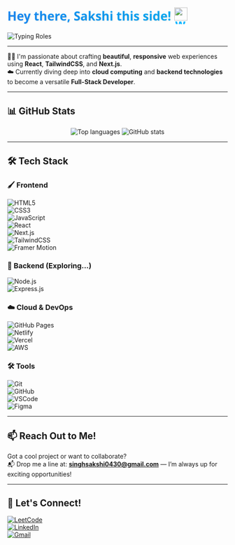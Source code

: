 <p align="center">
  <h1 style="background: linear-gradient(90deg, #1E90FF, #00BFFF); -webkit-background-clip: text; color: transparent; text-shadow: 1px 1px 3px rgba(0,0,0,0.1); font-family: 'Segoe UI', Tahoma, Geneva, Verdana, sans-serif;">
    Hey there, Sakshi this side! <img src="https://media.giphy.com/media/hvRJCLFzcasrR4ia7z/giphy.gif" width="30px" alt="waving hand" />
  </h1>
  <img src="https://readme-typing-svg.demolab.com?font=Segoe+UI&size=22&duration=2500&pause=1000&color=1E90FF&center=true&vCenter=true&width=400&lines=Frontend+Developer;Cloud+Computing+Enthusiast;Backend+Explorer;Full-Stack+Developer+in+Making" alt="Typing Roles" />
</p>

---

👩‍💻 I'm passionate about crafting **beautiful**, **responsive** web experiences using **React**, **TailwindCSS**, and **Next.js**.  
☁️ Currently diving deep into **cloud computing** and **backend technologies** to become a versatile **Full-Stack Developer**.

---

## 📊 GitHub Stats

<p align="center">
  <img src="https://github-readme-stats.vercel.app/api/top-langs/?username=Sakshi-Void&layout=compact&theme=tokyonight" alt="Top languages" />
  <img src="https://github-readme-stats.vercel.app/api?username=Sakshi-Void&show_icons=true&theme=tokyonight" alt="GitHub stats" />
</p>

---

## 🛠 Tech Stack

### 🖌️ Frontend  
![HTML5](https://img.shields.io/badge/-HTML5-E34F26?style=flat-square&logo=html5&logoColor=white)  
![CSS3](https://img.shields.io/badge/-CSS3-1572B6?style=flat-square&logo=css3)  
![JavaScript](https://img.shields.io/badge/-JavaScript-F7DF1E?style=flat-square&logo=javascript&logoColor=black)  
![React](https://img.shields.io/badge/-React-61DAFB?style=flat-square&logo=react)  
![Next.js](https://img.shields.io/badge/-Next.js-000000?style=flat-square&logo=next.js)  
![TailwindCSS](https://img.shields.io/badge/-TailwindCSS-38B2AC?style=flat-square&logo=tailwind-css)  
![Framer Motion](https://img.shields.io/badge/-Framer-black?style=flat-square&logo=framer)

### 🔧 Backend (Exploring...)  
![Node.js](https://img.shields.io/badge/-Node.js-339933?style=flat-square&logo=node.js)  
![Express.js](https://img.shields.io/badge/-Express.js-000000?style=flat-square&logo=express)

### ☁️ Cloud & DevOps  
![GitHub Pages](https://img.shields.io/badge/-GitHub%20Pages-121013?style=flat-square&logo=github)  
![Netlify](https://img.shields.io/badge/-Netlify-00C7B7?style=flat-square&logo=netlify)  
![Vercel](https://img.shields.io/badge/-Vercel-000000?style=flat-square&logo=vercel)  
![AWS](https://img.shields.io/badge/-AWS-232F3E?style=flat-square&logo=amazon-aws)

### 🛠 Tools  
![Git](https://img.shields.io/badge/-Git-F05032?style=flat-square&logo=git)  
![GitHub](https://img.shields.io/badge/-GitHub-181717?style=flat-square&logo=github)  
![VSCode](https://img.shields.io/badge/-VSCode-007ACC?style=flat-square&logo=visual-studio-code)  
![Figma](https://img.shields.io/badge/-Figma-F24E1E?style=flat-square&logo=figma)

---

## 📫 Reach Out to Me!

Got a cool project or want to collaborate?  
📬 Drop me a line at: **singhsakshi0430@gmail.com** — I’m always up for exciting opportunities!

---

## 🔗 Let's Connect!

[![LeetCode](https://img.shields.io/badge/LeetCode-FFA116?style=for-the-badge&logo=LeetCode&logoColor=white)](https://leetcode.com/Sakshi002)  
[![LinkedIn](https://img.shields.io/badge/LinkedIn-0A66C2?style=for-the-badge&logo=linkedin&logoColor=white)](https://www.linkedin.com/in/sakshi-singh-ds/)  
[![Gmail](https://img.shields.io/badge/Gmail-D14836?style=for-the-badge&logo=gmail&logoColor=white)](mailto:singhsakshi0430@gmail.com)
